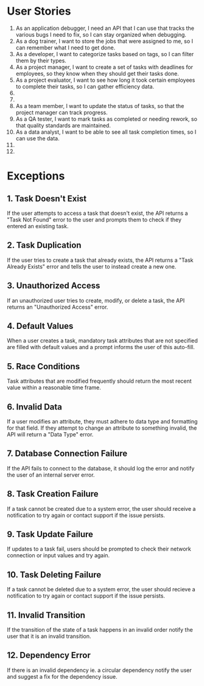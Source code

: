 # User Stories
1. As an application debugger, I need an API that I can use that tracks the various bugs I need to fix, so I can stay organized when debugging.
2. As a dog trainer, I want to store the jobs that were assigned to me, so I can remember what I need to get done.
3. As a developer, I want to categorize tasks based on tags, so I can filter them by their types.
4. As a project manager, I want to create a set of tasks with deadlines for employees, so they know when they should get their tasks done.
5. As a project evaluator, I want to see how long it took certain employees to complete their tasks, so I can gather efficiency data.
6. 
7. 
8. As a team member, I want to update the status of tasks, so that the project manager can track progress.
9. As a QA tester, I want to mark tasks as completed or needing rework, so that quality standards are maintained.
10. As a data analyst, I want to be able to see all task completion times, so I can use the data.
11. 
12. 

# Exceptions
## 1. Task Doesn't Exist
If the user attempts to access a task that doesn't exist, the API returns a "Task Not Found" error to the user and prompts them to check if they entered an existing task.
## 2. Task Duplication 
If the user tries to create a task that already exists, the API returns a "Task Already Exists" error and tells the user to instead create a new one.
## 3. Unauthorized Access
If an unauthorized user tries to create, modify, or delete a task, the API returns an "Unauthorized Access" error.
## 4. Default Values
When a user creates a task, mandatory task attributes that are not specified are filled with default values and a prompt informs the user of this auto-fill.
## 5. Race Conditions
Task attributes that are modified frequently should return the most recent value within a reasonable time frame.
## 6. Invalid Data
If a user modifies an attribute, they must adhere to data type and formatting for that field. If they attempt to change an attribute to something invalid, the API will return a "Data Type" error.
## 7. Database Connection Failure
If the API fails to connect to the database, it should log the error and notify the user of an internal server error.
## 8. Task Creation Failure
If a task cannot be created due to a system error, the user should receive a notification to try again or contact support if the issue persists.
## 9. Task Update Failure
If updates to a task fail, users should be prompted to check their network connection or input values and try again.
## 10. Task Deleting Failure
If a task cannot be deleted due to a system error, the user should recieve a notification to try again or contact support if the issue persists.
## 11. Invalid Transition
If the transition of the state of a task happens in an invalid order notify the user that it is an invalid transition.
## 12. Dependency Error
If there is an invalid dependency ie. a circular dependency notify the user and suggest a fix for the dependency issue.
